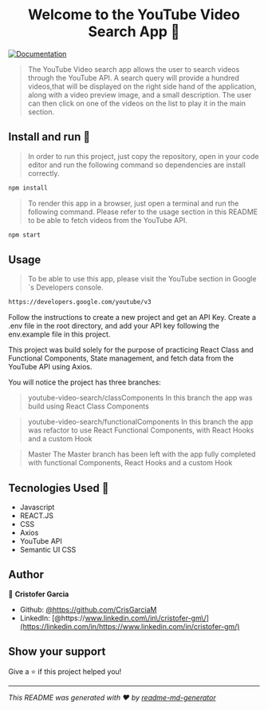<h1 align="center">Welcome to the YouTube Video Search App 👋</h1>
<p>
  <a href="YouTube API docs https://developers.google.com/youtube/v3/getting-started" target="_blank">
    <img alt="Documentation" src="https://img.shields.io/badge/documentation-yes-brightgreen.svg" />
  </a>
</p>

> The YouTube Video search app allows the user to search videos through the YouTube API. A search query will provide a hundred videos,that will be displayed on the right side hand of the application, along with a video preview image, and a small description. The user can then click on one of the videos on the list to play it in the main section.

## Install and run :rocket:

> In order to run this project, just copy the repository, open in your code editor and run the following command so dependencies are install correctly.

```sh
npm install
```

> To render this app in a browser, just open a terminal and run the following command. Please refer to the usage section in this README to be able to fetch videos from the YouTube API.

```sh
npm start
```

## Usage

> To be able to use this app, please visit the YouTube section in Google´s Developers console.

```sh
https://developers.google.com/youtube/v3
```

Follow the instructions to create a new project and get an API Key.
Create a .env file in the root directory, and add your API key following the env.example file in this project.

This project was build solely for the purpose of practicing React Class and Functional Components, State management, and fetch data from the YouTube API using Axios.

You will notice the project has three branches:

> youtube-video-search/classComponents
> In this branch the app was build using React Class Components

> youtube-video-search/functionalComponents
> In this branch the app was refactor to use React Functional Components, with React Hooks and a custom Hook

> Master
> The Master branch has been left with the app fully completed with functional Components, React Hooks and a custom Hook

## Tecnologies Used :nut_and_bolt:

- Javascript
- REACT.JS
- CSS
- Axios
- YouTube API
- Semantic UI CSS

## Author

👤 **Cristofer Garcia**

- Github: [@https:\/\/github.com\/CrisGarciaM](https://github.com/https://github.com/CrisGarciaM)
- LinkedIn: [@https:\/\/www.linkedin.com\/in\/cristofer-gm\/](https://linkedin.com/in/https://www.linkedin.com/in/cristofer-gm/)

## Show your support

Give a ⭐️ if this project helped you!

---

_This README was generated with ❤️ by [readme-md-generator](https://github.com/kefranabg/readme-md-generator)_
